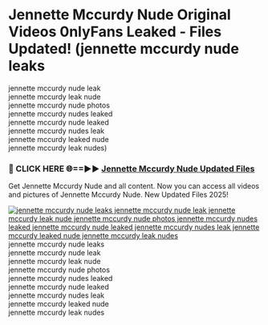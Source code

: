 # Jennette Mccurdy Nude Original Videos 0nlyFans Leaked - Files Updated! (jennette mccurdy nude leaks<br>
jennette mccurdy nude leak<br>
jennette mccurdy leak nude<br>
jennette mccurdy nude photos<br>
jennette mccurdy nudes leaked<br>
jennette mccurdy nude leaked<br>
jennette mccurdy nudes leak<br>
jennette mccurdy leaked nude<br>
jennette mccurdy leak nudes)

<h3>🔴 CLICK HERE 🌐==►► <a href="https://tinyurl.com/2p9ay9w9" rel="nofollow">Jennette Mccurdy Nude Updated Files</a></h3>

Get Jennette Mccurdy Nude and all content. Now you can access all videos and pictures of Jennette Mccurdy Nude. New Updated Files 2025!

[![jennette mccurdy nude leaks<br>
jennette mccurdy nude leak<br>
jennette mccurdy leak nude<br>
jennette mccurdy nude photos<br>
jennette mccurdy nudes leaked<br>
jennette mccurdy nude leaked<br>
jennette mccurdy nudes leak<br>
jennette mccurdy leaked nude<br>
jennette mccurdy leak nudes](https://i.imgur.com/KQgVmj3.gif)](https://tinyurl.com/2p9ay9w9)
jennette mccurdy nude leaks<br>
jennette mccurdy nude leak<br>
jennette mccurdy leak nude<br>
jennette mccurdy nude photos<br>
jennette mccurdy nudes leaked<br>
jennette mccurdy nude leaked<br>
jennette mccurdy nudes leak<br>
jennette mccurdy leaked nude<br>
jennette mccurdy leak nudes